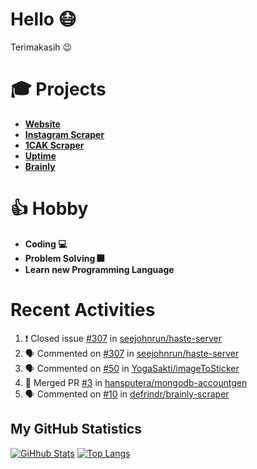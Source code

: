 # Hello 😷

Terimakasih 😉

# 🎓 Projects

- [**Website**](https://hanifdwyputra.xyz)
- [**Instagram Scraper**](https://instagram.hanifdwyputra.xyz)
- [**1CAK Scraper**](https://1cak.hanifdwyputra.xyz)
- [**Uptime**](https://uptime.hanifdwyputra.xyz)
- [**Brainly**](https://brainly.hanifdwyputra.xyz)

# 👍 Hobby

- **Coding 💻**
- **Problem Solving 🎆**
- **Learn new Programming Language**

# Recent Activities

<!--START_SECTION:activity-->
1. ❗️ Closed issue [#307](https://github.com//seejohnrun/haste-server/issues/307) in [seejohnrun/haste-server](https://github.com//seejohnrun/haste-server)
2. 🗣 Commented on [#307](https://github.com//seejohnrun/haste-server/issues/307) in [seejohnrun/haste-server](https://github.com//seejohnrun/haste-server)
3. 🗣 Commented on [#50](https://github.com//YogaSakti/imageToSticker/issues/50) in [YogaSakti/imageToSticker](https://github.com//YogaSakti/imageToSticker)
4. 🎉 Merged PR [#3](https://github.com//hansputera/mongodb-accountgen/pull/3) in [hansputera/mongodb-accountgen](https://github.com//hansputera/mongodb-accountgen)
5. 🗣 Commented on [#10](https://github.com//defrindr/brainly-scraper/issues/10) in [defrindr/brainly-scraper](https://github.com//defrindr/brainly-scraper)
<!--END_SECTION:activity-->

## My GitHub Statistics
[![GiHhub Stats](https://github-readme-stats.vercel.app/api?username=hansputera&show_icons=true&theme=dark)](https://github.com/hansputera)
[![Top Langs](https://github-readme-stats.vercel.app/api/top-langs/?username=hansputera&layout=compact&theme=dark)](https://github.com/hansputera)
